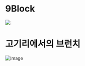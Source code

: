 


# 9Block  
![](https://search.pstatic.net/common/?src=https%3A%2F%2Fldb-phinf.pstatic.net%2F20200520_5%2F15899417000062YtHG_JPEG%2FuGvMpN6A_5IygJINfq7uHS69.jpg)

# 고기리에서의 브런치
![image](https://github.com/Yunjong-Lee/WiKi/assets/54181684/405492d1-5542-4c68-b597-406c204e3fa4)
